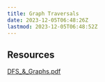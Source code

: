 ```yaml
---
title: Graph Traversals
date: 2023-12-05T06:48:26Z
lastmod: 2023-12-05T06:48:52Z
---
```


## Resources

[DFS\_&\_Graphs.pdf](assets/DFS__Graphs-20231205064851-1vu7rtm.pdf)
